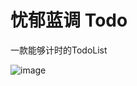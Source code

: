 # 忧郁蓝调 Todo

一款能够计时的TodoList

![image](https://github.com/user-attachments/assets/f910a67c-f5a9-4b4b-82c5-12b5cc586cac)


